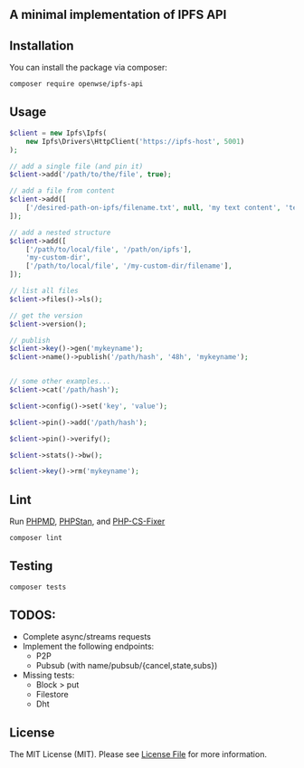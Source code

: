 ## A minimal implementation of IPFS API



## Installation
You can install the package via composer:

``` bash
composer require openwse/ipfs-api
```


## Usage
```php
$client = new Ipfs\Ipfs(
    new Ipfs\Drivers\HttpClient('https://ipfs-host', 5001)
);

// add a single file (and pin it)
$client->add('/path/to/the/file', true);

// add a file from content
$client->add([
    ['/desired-path-on-ipfs/filename.txt', null, 'my text content', 'text/plain']
]);

// add a nested structure
$client->add([
    ['/path/to/local/file', '/path/on/ipfs'],
    'my-custom-dir',
    ['/path/to/local/file', '/my-custom-dir/filename'],
]);

// list all files
$client->files()->ls();

// get the version
$client->version();

// publish
$client->key()->gen('mykeyname');
$client->name()->publish('/path/hash', '48h', 'mykeyname');


// some other examples...
$client->cat('/path/hash');

$client->config()->set('key', 'value');

$client->pin()->add('/path/hash');

$client->pin()->verify();

$client->stats()->bw();

$client->key()->rm('mykeyname');
```


## Lint
Run [PHPMD](https://phpmd.org/), [PHPStan](https://phpstan.org/), and [PHP-CS-Fixer](https://github.com/FriendsOfPhp/PHP-CS-Fixer)
``` bash
composer lint
```


## Testing
``` bash
composer tests
```


## TODOS:
- Complete async/streams requests
- Implement the following endpoints:
    - P2P 
    - Pubsub (with name/pubsub/{cancel,state,subs})
- Missing tests:
    - Block > put
    - Filestore
    - Dht


## License

The MIT License (MIT). Please see [License File](LICENSE.md) for more information.

